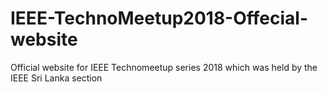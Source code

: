 # IEEE-TechnoMeetup2018-Offecial-website
Official website for IEEE Technomeetup series 2018 which was held by the IEEE Sri Lanka section
